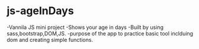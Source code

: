 # js-ageInDays

-Vannila JS mini project
-Shows your age in days
-Built by using sass,bootstrap,DOM,JS.
-purpose of the app to practice basic tool inclduing dom and creating simple functions.
